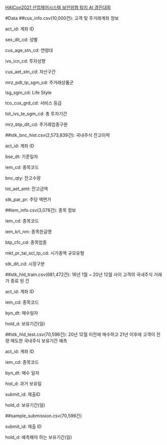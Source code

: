 [HAICon2021 산업제어시스템 보안위협 탐지 AI 경진대회](https://dacon.io/competitions/official/235798/data)

#Data
##cus_info.csv(10,000건): 고객 및 주거래계좌 정보

act_id: 계좌 ID

sex_dit_cd: 성별

cus_age_stn_cd: 연령대

ivs_icn_cd: 투자성향

cus_aet_stn_cd: 자산구간

mrz_pdt_tp_sgm_cd: 주거래상품군

lsg_sgm_cd: Life Style

tco_cus_grd_cd: 서비스 등급

tot_ivs_te_sgm_cd: 총 투자기간

mrz_btp_dit_cd: 주거래업종구분


##stk_bnc_hist.csv(2,573,839건): 국내주식 잔고이력

act_id: 계좌 ID

bse_dt: 기준일자

iem_cd: 종목코드

bnc_qty: 잔고수량

tot_aet_amt: 잔고금액

stk_par_pr: 주당 액면가


##iem_info.csv(3,078건): 종목 정보

iem_cd: 종목코드

iem_krl_nm: 종목한글명

btp_cfc_cd: 종목업종

mkt_pr_tal_scl_tp_cd: 시가총액 규모유형

stk_dit_cd: 시장구분


##stk_hld_train.csv(681,472건): 16년 1월 ~ 20년 12월 사이 고객의 국내주식 거래가 종료 된 건

act_id: 계좌 ID

iem_cd: 종목코드

byn_dt: 매수일자

hold_d: 보유기간(일)


##stk_hld_test.csv(70,596건): 20년 12월 이전에 매수하고 21년 이후에 고객이 전량 매도한 국내주식 보유기간 예측

act_id: 계좌 ID

iem_cd: 종목코드

byn_dt: 매수 일자

hist_d: 과거 보유일

submit_id: 제출ID

hold_d: 보유기간(일)


##sample_submission.csv(70,596건)

submit_id: 제출 ID

hold_d: 예측해야 하는 보유기간(일)
